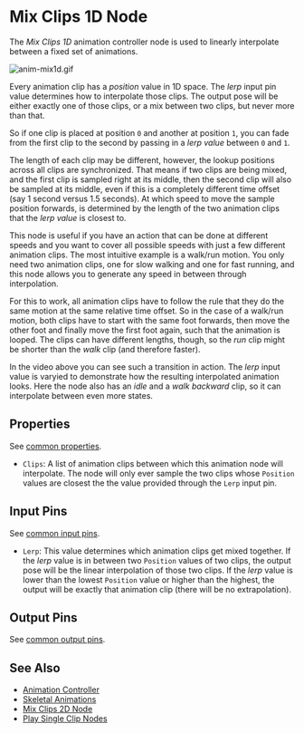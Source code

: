 # Mix Clips 1D Node

The *Mix Clips 1D* animation controller node is used to linearly interpolate between a fixed set of animations.

![anim-mix1d.gif](media/anim-mix1d.gif)

Every animation clip has a *position* value in 1D space. The *lerp* input pin value determines how to interpolate those clips. The output pose will be either exactly one of those clips, or a mix between two clips, but never more than that.

So if one clip is placed at position `0` and another at position `1`, you can fade from the first clip to the second by passing in a *lerp value* between `0` and `1`.

The length of each clip may be different, however, the lookup positions across all clips are synchronized. That means if two clips are being mixed, and the first clip is sampled right at its middle, then the second clip will also be sampled at its middle, even if this is a completely different time offset (say 1 second versus 1.5 seconds). At which speed to move the sample position forwards, is determined by the length of the two animation clips that the *lerp value* is closest to.

This node is useful if you have an action that can be done at different speeds and you want to cover all possible speeds with just a few different animation clips. The most intuitive example is a walk/run motion. You only need two animation clips, one for slow walking and one for fast running, and this node allows you to generate any speed in between through interpolation.

For this to work, all animation clips have to follow the rule that they do the same motion at the same relative time offset. So in the case of a walk/run motion, both clips have to start with the same foot forwards, then move the other foot and finally move the first foot again, such that the animation is looped. The clips can have different lengths, though, so the *run* clip might be shorter than the *walk* clip (and therefore faster).

In the video above you can see such a transition in action. The *lerp* input value is varyied to demonstrate how the resulting interpolated animation looks. Here the node also has an *idle* and a *walk backward* clip, so it can interpolate between even more states.

## Properties

See [common properties](anim-nodes-playclip.md#common-properties).

* `Clips`: A list of animation clips between which this animation node will interpolate. The node will only ever sample the two clips whose `Position` values are closest the the value provided through the `Lerp` input pin.

## Input Pins

See [common input pins](anim-nodes-playclip.md#common-input-pins).

* `Lerp`: This value determines which animation clips get mixed together. If the *lerp* value is in between two `Position` values of two clips, the output pose will be the linear interpolation of those two clips. If the *lerp* value is lower than the lowest `Position` value or higher than the highest, the output will be exactly that animation clip (there will be no extrapolation).

## Output Pins

See [common output pins](anim-nodes-playclip.md#common-output-pins).

## See Also


* [Animation Controller](Animation-Controller.md)
* [Skeletal Animations](Skeletal-Animation.md)
* [Mix Clips 2D Node](anim-nodes-mix2d.md)
* [Play Single Clip Nodes](anim-nodes-playclip.md)
